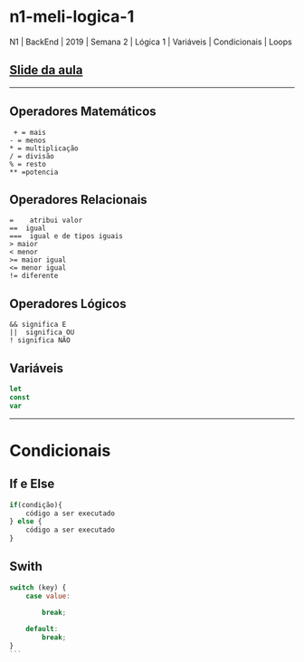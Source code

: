 # n1-meli-logica-1
N1 | BackEnd | 2019 | Semana 2 | Lógica 1 | Variáveis | Condicionais | Loops

##  [Slide da aula](https://docs.google.com/presentation/d/1uFxblStj9zhe_CNppsVr9RsBB4nf_8_5VG6Gd8qJ6CI/edit?usp=sharing)
****

## Operadores Matemáticos

 ```
  + = mais
 - = menos
 * = multiplicação
 / = divisão
 % = resto
 ** =potencia  
 ``` 

 ## Operadores Relacionais

 ```
 =    atribui valor
 ==  igual 
 ===  igual e de tipos iguais
 > maior
 < menor
 >= maior igual
 <= menor igual
 != diferente
 ``` 

 ## Operadores Lógicos

 ```
 && significa E
 ||  significa OU
 ! significa NÃO
 ```

 ## Variáveis

 ```js
 let 
 const 
 var
 ```
***
 # Condicionais

## If e Else
```js
if(condição){
    código a ser executado
} else {
    código a ser executado
}
```

## Swith 

````js
switch (key) {
    case value:
        
        break;

    default:
        break;
}
```

